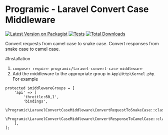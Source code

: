 # Programic - Laravel Convert Case Middleware

[![Latest Version on Packagist](https://img.shields.io/packagist/v/programic/laravel-convert-case-middleware.svg?style=flat-square)](https://packagist.org/packages/programic/laravel-convert-case-middleware)
[![Tests](https://github.com/programic/laravel-convert-case-middleware/actions/workflows/tests.yml/badge.svg?branch=master)](https://github.com/programic/laravel-convert-case-middleware/actions/workflows/tests.yml)
[![Total Downloads](https://img.shields.io/packagist/dt/programic/laravel-convert-case-middleware.svg?style=flat-square)](https://packagist.org/packages/programic/laravel-convert-case-middleware)

Convert requests from camel case to snake case. Convert responses from snake case to camel case.

#Installation
1. `composer require programic/laravel-convert-case-middleware`
2. Add the middleware to the appropriate group in `App\Http\Kernel.php`. For example

```
protected $middlewareGroups = [
    'api' => [
        'throttle:60,1',
        'bindings',
        \Programic\LaravelConvertCaseMiddleware\ConvertRequestToSnakeCase::class,
        \Programic\LaravelConvertCaseMiddleware\ConvertResponseToCamelCase::class,
    ],
];
```
